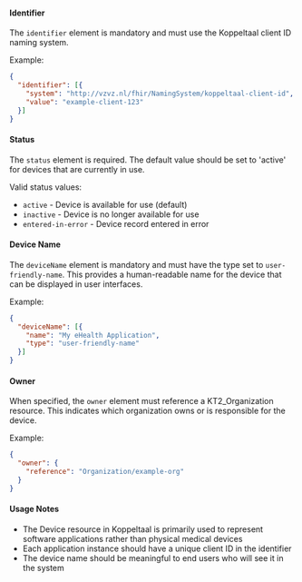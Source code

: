 #### Identifier

The `identifier` element is mandatory and must use the Koppeltaal client ID naming system.

Example:
```json
{
  "identifier": [{
    "system": "http://vzvz.nl/fhir/NamingSystem/koppeltaal-client-id",
    "value": "example-client-123"
  }]
}
```

#### Status

The `status` element is required. The default value should be set to 'active' for devices that are currently in use.

Valid status values:
- `active` - Device is available for use (default)
- `inactive` - Device is no longer available for use
- `entered-in-error` - Device record entered in error

#### Device Name

The `deviceName` element is mandatory and must have the type set to `user-friendly-name`. This provides a human-readable name for the device that can be displayed in user interfaces.

Example:
```json
{
  "deviceName": [{
    "name": "My eHealth Application",
    "type": "user-friendly-name"
  }]
}
```

#### Owner

When specified, the `owner` element must reference a KT2_Organization resource. This indicates which organization owns or is responsible for the device.

Example:
```json
{
  "owner": {
    "reference": "Organization/example-org"
  }
}
```

#### Usage Notes

- The Device resource in Koppeltaal is primarily used to represent software applications rather than physical medical devices
- Each application instance should have a unique client ID in the identifier
- The device name should be meaningful to end users who will see it in the system